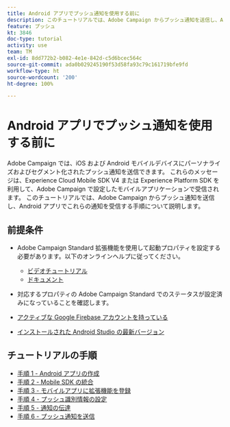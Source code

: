 ```yaml
---
title: Android アプリでプッシュ通知を使用する前に
description: このチュートリアルでは、Adobe Campaign からプッシュ通知を送信し、Android アプリでこれらの通知を受信する手順について説明します。
feature: プッシュ
kt: 3846
doc-type: tutorial
activity: use
team: TM
exl-id: 8dd772b2-b082-4e1e-842d-c5d6bcec564c
source-git-commit: ada0b029245190f53d58fa93c79c161719bfe9fd
workflow-type: ht
source-wordcount: '200'
ht-degree: 100%

---
```


# Android アプリでプッシュ通知を使用する前に

Adobe Campaign では、iOS および Android モバイルデバイスにパーソナライズおよびセグメント化されたプッシュ通知を送信できます。
これらのメッセージは、Experience Cloud Mobile SDK V4 または Experience Platform SDK を利用して、Adobe Campaign で設定したモバイルアプリケーションで受信されます。
このチュートリアルでは、Adobe Campaign からプッシュ通知を送信し、Android アプリでこれらの通知を受信する手順について説明します。

## 前提条件

* Adobe Campaign Standard 拡張機能を使用して起動プロパティを設定する必要があります。以下のオンラインヘルプに従ってください。
   * [ビデオチュートリアル](https://video.tv.adobe.com/v/26224?quality=12)
   * [ドキュメント](https://docs.adobe.com/content/help/ja-JP/campaign-learn/campaign-standard-tutorials/communication-channels/mobile/configure-mobile-apps-using-aep-sdk.html)

* 対応するプロパティの Adobe Campaign Standard でのステータスが設定済みになっていることを確認します。
* [アクティブな Google Firebase アカウントを持っている](https://firebase.google.com)
* [インストールされた Android Studio の最新バージョン](https://developer.android.com/studio)

## チュートリアルの手順

* [手順 1 - Android アプリの作成](/help/tutorial-push-notifications-android/create-android-app.md)
* [手順 2 - Mobile SDK の統合](/help/tutorial-push-notifications-android/integrating-with-mobile-sdk.md)
* [手順 3 - モバイルアプリに拡張機能を登録](/help/tutorial-push-notifications-android/register-mobile-extensions.md)
* [手順 4 - プッシュ識別情報の設定](/help/tutorial-push-notifications-android/set-push-identifier.md)
* [手順 5 - 通知の伝達](/help/tutorial-push-notifications-android/propagate-notification.md)
* [手順 6 - プッシュ通知を送信](/help/tutorial-push-notifications-android/send-push-notification.md)
